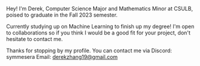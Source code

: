 Hey! I'm Derek, Computer Science Major and Mathematics Minor at CSULB, poised to graduate in the Fall 2023 semester. 

Currently studying up on Machine Learning to finish up my degree! I'm open to collaborations so if you think I would be a good fit for your project, don't hesitate to contact me.

Thanks for stopping by my profile. You can contact me via
Discord: symmesera
Email: derekzhang19@gmail.com


<!-- - 👋 Hi! I'm Derek, a fourth year Computer Science Major at CSULB. 
- 🌱 Currently studying up on the AngularJS Framework in preparation of developing an SPA. 
- 💞️ I'm open to collaboration on all sorts of projects, from SPA web apps to CLI programs. Constantly looking for new ideas and new things to try!
- 📫 How to reach me. Discord: Flame#6486, Email: derekzhang19@gmail.com
 -->
<!---
corporalrivalle/corporalrivalle is a ✨ special ✨ repository because its `README.md` (this file) appears on your GitHub profile.
You can click the Preview link to take a look at your changes.
--->
